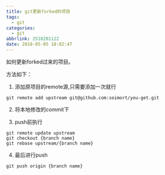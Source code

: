 ```yaml
---
title: git更新forked的项目
tags:
  - git
categories:
  - git
abbrlink: 2518201122
date: 2018-05-05 18:02:47
---
```


如何更新forked过来的项目。
<!-- more -->
方法如下：
1. 添加原项目的remote源,只需要添加一次就行
```
git remote add upstream git@github.com:soimort/you-get.git
``` 

2. 将本地修改的commit下

3. push前执行
``` 
git remote update upstream
git checkout {branch name}
git rebase upstream/{branch name}
```
4. 最后进行push
``` 
git push origin {branch name}
```